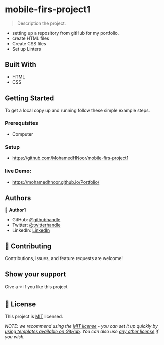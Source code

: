 # mobile-firs-project1

> Description the project.
- setting up a repository from gitHub for my portfolio.
- create HTML files
- Create CSS files
- Set up Linters

## Built With

- HTML
- CSS

## Getting Started
To get a local copy up and running follow these simple example steps.

### Prerequisites
- Computer

### Setup

- https://github.com/MohamedHNoor/mobile-firs-project1

### live Demo:

- https://mohamedhnoor.github.io/Portfolio/

## Authors

👤 **Author1**

- GitHub: [@githubhandle](https://github.com/MohamedHNoor)
- Twitter: [@twitterhandle](https://twitter.com/MohamedHNoor)
- LinkedIn: [LinkedIn](https://www.linkedin.com/in/mohamedhnoor/)


## 🤝 Contributing

Contributions, issues, and feature requests are welcome!

## Show your support

Give a ⭐️ if you like this project


## 📝 License

This project is [MIT](MIT.md) licensed.

_NOTE: we recommend using the [MIT license](https://choosealicense.com/licenses/mit/) - you can set it up quickly by [using templates available on GitHub](https://docs.github.com/en/communities/setting-up-your-project-for-healthy-contributions/adding-a-license-to-a-repository). You can also use [any other license](https://choosealicense.com/licenses/) if you wish._
